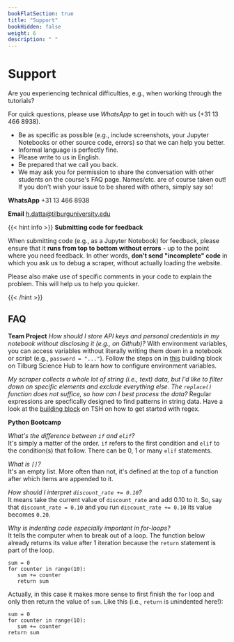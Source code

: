 ```yaml
---
bookFlatSection: true
title: "Support"
bookHidden: false
weight: 6
description: " "
---
```


# Support

Are you experiencing technical difficulties, e.g., when working through the tutorials?

For quick questions, please use *WhatsApp* to get in touch with us (+31 13 466 8938).

- Be as specific as possible (e.g., include screenshots, your Jupyter Notebooks or other source code, errors) so that we can help you better.
- Informal language is perfectly fine.
- Please write to us in English.
- Be prepared that we call you back.
- We may ask you for permission to share the conversation with other students on the course's FAQ page. Names/etc. are of course taken out! If you don't wish your issue to be shared with others, simply say so!

**WhatsApp**
+31 13 466 8938

**Email**
h.datta@tilburguniversity.edu

{{< hint info >}}
__Submitting code for feedback__

When submitting code (e.g., as a Jupyter Notebook) for feedback, please ensure that it __runs from top to bottom without errors__ - up to the point where you need feedback. In other words, __don't send "incomplete" code__ in which you ask us to debug a scraper, without actually loading the website.

Please also make use of specific comments in your code to explain the problem. This will help us to help you quicker.


{{< /hint >}}


## FAQ

**Team Project** 
*How should I store API keys and personal credentials in my notebook without disclosing it (e.g., on Github)?*
With environment variables, you can access variables without literally writing them down in a notebook or script (e.g., `password = "..."`). Follow the steps on in [this](https://tilburgsciencehub.com/building-blocks/store-and-document-your-data/store-data/environment-variables/) building block on Tilburg Science Hub to learn how to configure environment variables. 

*My scraper collects a whole lot of string (i.e., text) data, but I'd like to filter down on specific elements and exclude everything else. The `replace()` function does not suffice, so how can I best process the data?*
Regular expressions are specfically designed to find patterns in string data. Have a look at the [building block](https://tilburgsciencehub.com/building-blocks/develop-your-coding-skills/learn-to-code/learn-regular-expressions/) on TSH on how to get started with regex. 


**Python Bootcamp**

*What's the difference between `if` and `elif`?*  
It's simply a matter of the order. `if` refers to the first condition and `elif` to the condition(s) that follow. There can be 0, 1 or many `elif` statements.

*What is `[]`?*  
It's an empty list. More often than not, it's defined at the top of a function after which items are appended to it.

*How should I interpret `discount_rate += 0.10`?*  
It means take the current value of `discount_rate` and add 0.10 to it. So, say that `discount_rate = 0.10` and you run `discount_rate += 0.10` its value becomes `0.20`.

*Why is indenting code especially important in for-loops?*       
It tells the computer when to break out of a loop. The function below already returns its value after 1 iteration because the `return` statement is part of the loop.

```
sum = 0
for counter in range(10):
   sum += counter
   return sum
```

Actually, in this case it makes more sense to first finish the `for` loop and only then return the value of `sum`. Like this (i.e., `return` is unindented here!):

```
sum = 0
for counter in range(10):
   sum += counter
return sum
```

<!--

---

**Webdata for Dummies**  
*Question*  
Answer  

---

**Webscraping 101**  
*I get an error message that a function or variable is undefined, how can I solve that?*
The code blocks often build on each other. That is to say, we use code defined earlier in a cell below that. Even though, the code may already be written there for you, you still need to run it so that the computer also stores it in the memory. Therefore, work your way through the notebook from top to bottom and run each and every cell to avoid problems!

*What does `url_book[6:]` mean?*  
It takes the url_book string and starts at index 6 and continues to the end of the string (so 6 and further). In other words, it skips the first few characters.

*My Spider script looks different than the one in the screenshot, how come?*  
Most likely, you accidentally opened the `.ipynb` file rather than the `.py` script. Jupyter Notebooks are stored as JSON files and therefore store a lot of ancillary data (like cell_type, meta data etc.). Download the `.py` from the website, store it in the same directory as your notebook and try again.

-->
